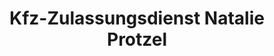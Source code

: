 ---
title: "Kfz-Zulassungsdienst Natalie Protzel"
url: /nuernberg/kfz-zulassungsdienst-natalie-protzel/
shop: Beschriftungen
---